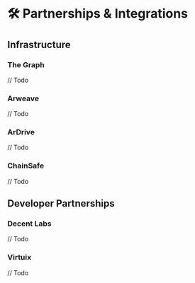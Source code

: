 # 🛠 Partnerships & Integrations

## Infrastructure

### The Graph

// Todo

### Arweave

// Todo

### ArDrive

// Todo

### ChainSafe

// Todo

## Developer Partnerships

### Decent Labs

// Todo

### Virtuix

// Todo
